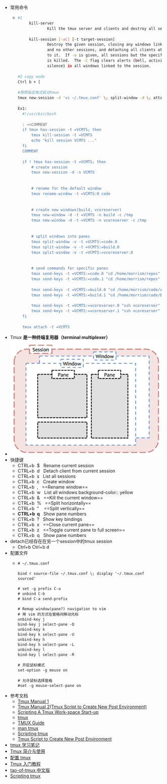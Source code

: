 - 常用命令
	- ```bash
	  #1
	       kill-server
	               Kill the tmux server and clients and destroy all sessions.
	  
	       kill-session [-aC] [-t target-session]
	               Destroy the given session, closing any windows linked to it
	               and no other sessions, and detaching all clients attached
	               to it.  If -a is given, all sessions but the specified one
	               is killed.  The -C flag clears alerts (bell, activity, or
	               silence) in all windows linked to the session.
	  
	  #2 copy mode
	  Ctrl b + [
	  
	  #按照指定格式启动tmux
	  tmux new-session -d 'vi ~/.tmux.conf' \; split-window -d \; attach
	  
	  Ex1:
		#!/usr/bin/bash

		: <<COMMENT
		if tmux has-session -t =VCMTS; then
			tmux kill-session -t =VCMTS
			echo "kill session VCMTS ..."
		fi
		COMMENT

		if ! tmux has-session -t =VCMTS; then
			# create session
			tmux new-session -d -s VCMTS


			# rename for the default window
			tmux rename-window -t =VCMTS:0 code


			# create new windows(build, vcoreserver)
			tmux new-window -d -t =VCMTS -n build -c /tmp
			tmux new-window -d -t =VCMTS -n vcoreserver -c /tmp


			# split windows into panes
			tmux split-window -v -t =VCMTS:=code.0
			tmux split-window -v -t =VCMTS:=build.0
			tmux split-window -v -t =VCMTS:=vcoreserver.0


			# send commands for specific panes
			tmux send-keys -t =VCMTS:=code.0 "cd /home/morrism/repos" Enter
			tmux send-keys -t =VCMTS:=code.1 "cd /home/morrism/repos" Enter

			tmux send-keys -t =VCMTS:=build.0 "cd /home/morrism/code/vcmos" Enter
			tmux send-keys -t =VCMTS:=build.1 "cd /home/morrism/code/build" Enter

			tmux send-keys -t =VCMTS:=vcoreserver.0 "ssh vcoreserver" Enter
			tmux send-keys -t =VCMTS:=vcoreserver.1 "ssh vcoreserver" Enter
		fi

		tmux attach -t =VCMTS
	  ```
- Tmux **是一种终端复用器（terminal multiplexer）**
- ![Image 4.png](./assets/Image_4_1670374694509_0.png)
- 快捷键
	- CTRL+b  $   Rename current session
	- CTRL+b  d   Detach client from current session
	- CTRL+b  s   List all sessions
	- CTRL+b  c   Create window
	- CTRL+b  ,   ==Rename window==
	- CTRL+b  w   List all windows
	  background-color:: yellow
	- CTRL+b  &   ==Kill the current window==
	- CTRL+b  %   ==Split horizontally==
	- CTRL+b  "    ==Split vertically==
	- **CTRL+b  q**   Show pane numbers
	- CTRL+b  ?   Show key bindings
	- CTRL+b  x   ==Close current pane==
	- CTRL+b  z   ==Toggle current pane to full screen==
	- CTRL+b  q   Show pane numbers
- detach已经存在在另一个session中的tmux session
	- Ctrl+b  Ctrl+b  d
- 配置文件
	- ```tmux
	  # ~/.tmux.conf
	  
	  bind r source-file ~/.tmux.conf \; display '~/.tmux.conf sourced'
	  
	  # set -g prefix C-a
	  # unbind C-b
	  # bind C-a send-prefix
	  
	  # Remap window(pane?) navigation to vim
	  # 用 vim 的方式在窗格间移动光标
	  unbind-key j
	  bind-key j select-pane -D
	  unbind-key k
	  bind-key k select-pane -U
	  unbind-key h
	  bind-key h select-pane -L
	  unbind-key l
	  bind-key l select-pane -R
	  
	  # 开启鼠标模式
	  set-option -g mouse on
	  
	  # 允许鼠标选择窗格
	  #set -g mouse-select-pane on
	  ```
- 参考文档
	- [Tmux Manual 1](https://zhauniarovich.com/post/2021/2021-03-tmux/)
	- [Tmux Manual 2(Tmux Script to Create New Post Environment)](https://zhauniarovich.com/post/2021/2021-07-new-post-script/)
	- [Scripting A Tmux Work-space Start-up](https://ryan.himmelwright.net/post/scripting-tmux-workspaces/)
	- [tmux](https://www.mankier.com/1/tmux)
	- [TMUX Guide](https://tmuxguide.readthedocs.io/en/latest/tmux/tmux.html)
	- [man tmux](https://man7.org/linux/man-pages/man1/tmux.1.html)
	- [Scripting tmux](https://www.arp242.net/tmux.html)
	- [Tmux Script to Create New Post Environment](https://zhauniarovich.com/post/2021/2021-07-new-post-script/)
- [tmux 学习笔记](https://yuhi.xyz/post/tmux-%E5%AD%A6%E4%B9%A0%E7%AC%94%E8%AE%B0/)
- [Tmux 简介与使用](https://blog.donothing.site/2016/09/29/tmux/)
- [配置 tmux](https://aquaregia.gitbooks.io/tmux-productive-mouse-free-development_zh/content/book-content/Chapter2.html)
- [Tmux 入门教程](https://blog.twofei.com/807/)
- [tao-of-tmux 中文版](https://tao-of-tmux.readthedocs.io/zh-cn/latest/index.html)
- [Scripting tmux](https://toastdriven.com/blog/2009/oct/08/scripting-tmux/)